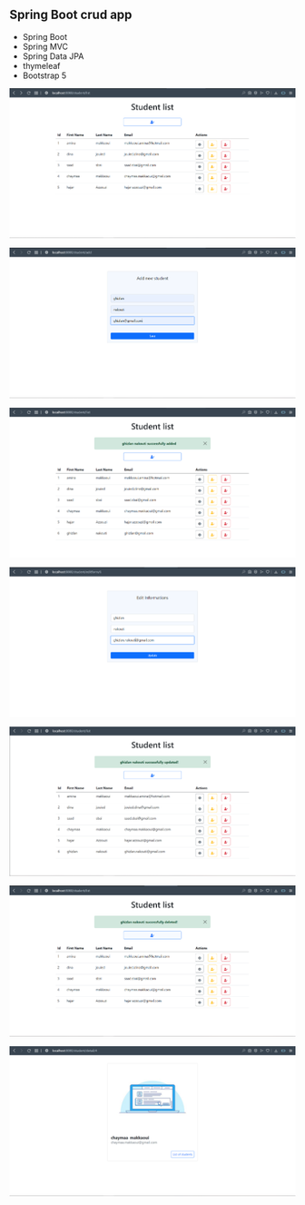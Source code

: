 ## Spring Boot crud app

* Spring Boot
* Spring MVC
* Spring Data JPA
* thymeleaf
* Bootstrap 5

![alt text](https://github.com/makkaouiamina/springBoot-crud/blob/master/src/main/resources/static/image/Capture1.PNG "Students list")

![alt text](https://github.com/makkaouiamina/springBoot-crud/blob/master/src/main/resources/static/image/Capture2.PNG "Add student")

![alt text](https://github.com/makkaouiamina/springBoot-crud/blob/master/src/main/resources/static/image/Capture3.PNG "Save student")

![alt text](https://github.com/makkaouiamina/springBoot-crud/blob/master/src/main/resources/static/image/Capture4.PNG "update student")

![alt text](https://github.com/makkaouiamina/springBoot-crud/blob/master/src/main/resources/static/image/Capture5.PNG "Save update")

![alt text](https://github.com/makkaouiamina/springBoot-crud/blob/master/src/main/resources/static/image/Capture6.PNG "Delete student")

![alt text](https://github.com/makkaouiamina/springBoot-crud/blob/master/src/main/resources/static/image/Capture7.PNG "Student detail")
